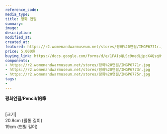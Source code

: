 ```yaml
---
reference_code:
media_type:
title: 평화 연필
summary:
image:
description:
modified_at:
created_at:
featured: https://r2.womenandwarmuseum.net/stores/평화%20연필/IMGP6771r.jpg
price: 5,000원
buying_link: https://docs.google.com/forms/d/e/1FAIpQLSc9nedLjpcX4QsqHfsDClSUvnY_z8JjKZMrkfDJmnqozNUliA/viewform
components:
- https://r2.womenandwarmuseum.net/stores/평화%20연필/IMGP6771r.jpg
- https://r2.womenandwarmuseum.net/stores/평화%20연필/IMGP6773r.jpg
- https://r2.womenandwarmuseum.net/stores/평화%20연필/IMGP6775r.jpg
tags:
-
---
```

**평화연필/Pencil/鉛筆**

\
[크기]\
20.8cm (필통 길이)\
19cm (연필 길이)
